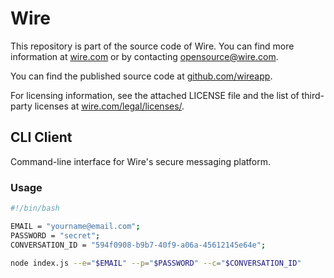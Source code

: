 # Wire

This repository is part of the source code of Wire. You can find more information at [wire.com](https://wire.com) or by contacting opensource@wire.com.

You can find the published source code at [github.com/wireapp](https://github.com/wireapp).

For licensing information, see the attached LICENSE file and the list of third-party licenses at [wire.com/legal/licenses/](https://wire.com/legal/licenses/).

## CLI Client

Command-line interface for Wire's secure messaging platform.

### Usage

```bash
#!/bin/bash

EMAIL = "yourname@email.com";
PASSWORD = "secret";
CONVERSATION_ID = "594f0908-b9b7-40f9-a06a-45612145e64e";

node index.js --e="$EMAIL" --p="$PASSWORD" --c="$CONVERSATION_ID"
```
